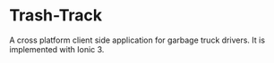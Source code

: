# Trash-Track
A cross platform client side application for garbage truck drivers.
It is implemented with Ionic 3. 

